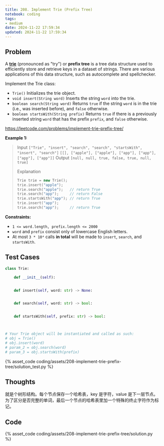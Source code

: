 ```yaml
---
title: 208. Implement Trie (Prefix Tree)
notebook: coding
tags:
- medium
date: 2024-11-22 17:59:34
updated: 2024-11-22 17:59:34
---
```

## Problem

A [**trie**](https://en.wikipedia.org/wiki/Trie) (pronounced as "try") or **prefix tree** is a tree data structure used to efficiently store and retrieve keys in a dataset of strings. There are various applications of this data structure, such as autocomplete and spellchecker.

Implement the Trie class:

- `Trie()` Initializes the trie object.
- `void insert(String word)` Inserts the string `word` into the trie.
- `boolean search(String word)` Returns `true` if the string `word` is in the trie (i.e., was inserted before), and `false` otherwise.
- `boolean startsWith(String prefix)` Returns `true` if there is a previously inserted string `word` that has the prefix `prefix`, and `false` otherwise.

<https://leetcode.com/problems/implement-trie-prefix-tree/>

**Example 1:**

> Input
> `["Trie", "insert", "search", "search", "startsWith", "insert", "search"]`
> `[[], ["apple"], ["apple"], ["app"], ["app"], ["app"], ["app"]]`
> Output
> `[null, null, true, false, true, null, true]`
>
> Explanation
>
> ``` cpp
> Trie trie = new Trie();
> trie.insert("apple");
> trie.search("apple");   // return True
> trie.search("app");     // return False
> trie.startsWith("app"); // return True
> trie.insert("app");
> trie.search("app");     // return True
> ```

**Constraints:**

- `1 <= word.length, prefix.length <= 2000`
- `word` and `prefix` consist only of lowercase English letters.
- At most `3 * 10⁴` calls **in total** will be made to `insert`, `search`, and `startsWith`.

## Test Cases

``` python
class Trie:

    def __init__(self):


    def insert(self, word: str) -> None:


    def search(self, word: str) -> bool:


    def startsWith(self, prefix: str) -> bool:



# Your Trie object will be instantiated and called as such:
# obj = Trie()
# obj.insert(word)
# param_2 = obj.search(word)
# param_3 = obj.startsWith(prefix)
```

{% asset_code coding/assets/208-implement-trie-prefix-tree/solution_test.py %}

## Thoughts

就是个树形结构。每个节点保存一个哈希表，key 是字符，value 是下一层节点。为了区分是否完整的单词，最后一个节点的哈希表里加一个特殊的终止字符作为标记。

## Code

{% asset_code coding/assets/208-implement-trie-prefix-tree/solution.py %}
